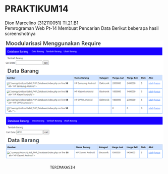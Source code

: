 # PRAKTIKUM14
Dion Marcelino (312110051)                TI.21.B1                 
Pemrograman Web Pt-14                           Membuat Pencarian Data
Berikut beberapa hasil screenshotnya

![Gambar1](Screenshot/SS1.png)
![Gambar2](Screenshot/SS2.png)

                        TERIMAKASIH